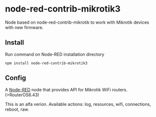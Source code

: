 node-red-contrib-mikrotik3
==========================

Node based on node-red-contrib-mikrotik to work with Mikrotik devices with new firmware.

Install
-------
Run command on Node-RED installation directory

	npm install node-red-contrib-mikrotik3
	
Config
-------

<p>A <a href="http://nodered.org" target="_new">Node-RED</a> node that provides API for Mikrotik WiFi routers.(>RouterOS6.43)</p>
This is an alfa verion. Available actions: log, resources, wifi, connections, reboot, raw.

  
